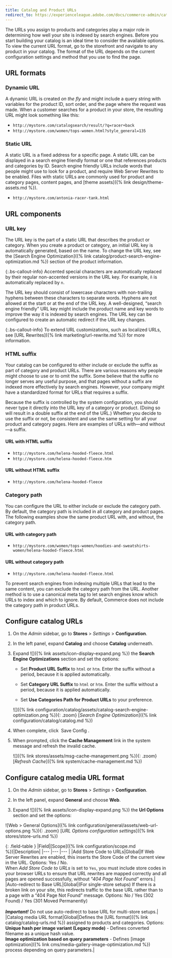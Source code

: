```yaml
---
title: Catalog and Product URLs
redirect_to: https://experienceleague.adobe.com/docs/commerce-admin/catalog/catalog/catalog-urls.html
---
```


The URLs you assign to products and categories play a major role in determining how well your site is indexed by search engines. Before you start building your catalog is an ideal time to consider the available options. To view the current URL format, go to the storefront and navigate to any product in your catalog. The format of the URL depends on the current configuration settings and method that you use to find the page.

## URL formats

### Dynamic URL

A dynamic URL is created _on the fly_ and might include a query string with variables for the product ID, sort order, and the page where the request was made. When a customer searches for a product in your store, the resulting URL might look something like this:

- `http://mystore.com/catalogsearch/result/?q=racer+back`
- `http://mystore.com/women/tops-women.html?style_general=135`

### Static URL

A static URL is a fixed address for a specific page. A static URL can be displayed in a search engine friendly format or one that references products and categories by ID. Search engine friendly URLs include words that people might use to look for a product, and require Web Server Rewrites to be enabled. Files with static URLs are commonly used for product and category pages, content pages, and [theme assets]({% link design/theme-assets.md %}).

- `http://mystore.com/antonia-racer-tank.html`

## URL components

### URL key

The URL key is the part of a static URL that describes the product or category. When you create a product or category, an initial URL key is automatically generated, based on the name. To change the URL key, see the [Search Engine Optimization]({% link catalog/product-search-engine-optimization.md %}) section of the product information.

{:.bs-callout-info}
Accented special characters are automatically replaced by their regular non-accented versions in the URL key. For example, `ñ` is automatically replaced by `n`.

The URL key should consist of lowercase characters with non-trailing hyphens between these characters to separate words. Hyphens are not allowed at the start or at the end of the URL key. A well-designed, “search engine friendly” URL key might include the product name and key words to improve the way it is indexed by search engines. The URL key can be configured to create an automatic redirect if the URL key changes.

{:.bs-callout-info}
To extend URL customizations, such as localized URLs, see [URL Rewrites]({% link marketing/url-rewrite.md %}) for more information.

### HTML suffix

Your catalog can be configured to either include or exclude the suffix as part of category and product URLs. There are various reasons why people might choose to use or to omit the suffix. Some believe that the suffix no longer serves any useful purpose, and that pages without a suffix are indexed more effectively by search engines. However, your company might have a standardized format for URLs that requires a suffix.

Because the suffix is controlled by the system configuration, you should never type it directly into the URL key of a category or product. (Doing so will result in a double suffix at the end of the URL.) Whether you decide to use the suffix or not, be consistent and use the same setting for all your product and category pages. Here are examples of URLs with—and without—a suffix.

#### URL with HTML suffix

- `http://mystore.com/helena-hooded-fleece.html`
- `http://mystore.com/helena-hooded-fleece.htm`

#### URL without HTML suffix

- `http://mystore.com/helena-hooded-fleece`

### Category path

You can configure the URL to either include or exclude the category path. By default, the category path is included in all category and product pages. The following examples show the same product URL with, and without, the category path.

#### URL with category path

- `http://mystore.com/women/tops-women/hoodies-and-sweatshirts-women/helena-hooded-fleece.html`

#### URL without category path

- `http://mystore.com/helena-hooded-fleece.html`

To prevent search engines from indexing multiple URLs that lead to the same content, you can exclude the category path from the URL. Another method is to use a canonical meta tag to let search engines know which URLs to index and which to ignore. By default, Commerce does not include the category path in product URLs.

## Configure catalog URLs

1. On the _Admin_ sidebar, go to **Stores** > _Settings_ > **Configuration**.

1. In the left panel, expand **Catalog** and choose **Catalog** underneath.

1. Expand ![]({% link assets/icon-display-expand.png %}) the **Search Engine Optimizations** section and set the options:

   - Set **Product URL Suffix** to `html` or `htm`. Enter the suffix without a period, because it is applied automatically.

   - Set **Category URL Suffix** to `html` or `htm`. Enter the suffix without a period, because it is applied automatically.

   - Set **Use Categories Path for Product URLs** to your preference.

   ![]({% link configuration/catalog/assets/catalog-search-engine-optimization.png %}){: .zoom}
   [_Search Engine Optimization_]({% link configuration/catalog/catalog.md %})

1. When complete, click <span class="btn"> Save Config </span>.

1. When prompted, click the **Cache Management** link in the system message and refresh the invalid cache.

   ![]({% link stores/assets/msg-cache-management.png %}){: .zoom}
   [_Refresh Cache_]({% link system/cache-management.md %})

## Configure catalog media URL format

1. On the _Admin_ sidebar, go to **Stores** > _Settings_ > **Configuration**.

1. In the left panel, expand **General** and choose **Web**.

1. Expand ![]({% link assets/icon-display-expand.png %}) the **Url Options** section and set the options:

![Web > General Options]({% link configuration/general/assets/web-url-options.png %}){: .zoom}
[_URL Options configuration settings_]({% link stores/store-urls.md %})

{: .field-table }
|Field|[Scope]({% link configuration/scope.md %})|Description|
|--- |--- |--- |
|Add Store Code to URLs|Global|If Web Server Rewrites are enabled, this inserts the Store Code of the current view in the URL. Options: Yes / No. <br />When _Add Store Code to URLs_ is set to `Yes`, you must include store codes in your browser URLs to ensure that URL rewrites are mapped correctly and all pages are opened successfully, without _"404 Page Not Found"_ errors.|
|Auto-redirect to Base URL|Global|(For single-store setups) If there is a broken link on your site, this redirects traffic to the base URL rather than to a page with a “404 Page Not Found” message. Options: No / Yes (302 Found) / Yes (301 Moved Permanently) <br /><br />**_Important!_** Do not use auto-redirect to base URL for multi-store setups.|
|Catalog media URL format|Global|Defines the [URL format]({% link catalog/catalog-urls.md %}) assigned to products and categories. Options: <br />**Unique hash per image variant (Legacy mode)** - Defines converted filename as a unique hash value.<br />**Image optimization based on query parameters** - Defines [image optimization]({% link cms/media-gallery-image-optimization.md %}) process depending on query parameters.|

